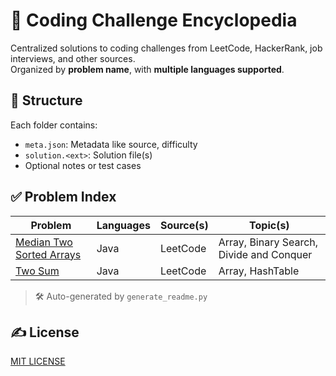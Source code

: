# 🧠 Coding Challenge Encyclopedia

Centralized solutions to coding challenges from LeetCode, HackerRank, job interviews, and other sources.  
Organized by **problem name**, with **multiple languages supported**.


## 📁 Structure

Each folder contains:
- `meta.json`: Metadata like source, difficulty
- `solution.<ext>`: Solution file(s)
- Optional notes or test cases


## ✅ Problem Index

| Problem | Languages | Source(s) | Topic(s) |
|---------|-----------|-----------|----------|
| [Median Two Sorted Arrays](./challenges/median-two-sorted-arrays) | Java | LeetCode | Array, Binary Search, Divide and Conquer
| [Two Sum](./challenges/two-sum) | Java | LeetCode | Array, HashTable

> 🛠️ Auto-generated by `generate_readme.py`


## ✍️ License

[MIT LICENSE](./LICENSE.txt)
